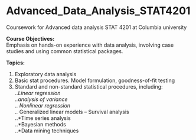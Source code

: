 # Advanced_Data_Analysis_STAT4201
Coursework for Advanced data analysis STAT 4201 at Columbia university 

**Course Objectives:** <br />
Emphasis on hands-on experience with data analysis, involving case studies and using common statistical packages.


**Topics:** <br />
1. Exploratory data analysis<br />
2. Basic stat procedures. Model formulation, goodness-of-fit testing<br />
3. Standard and non-standard statistical procedures, including: <br />
..*Linear regression <br />
..*analysis of variance  <br />
..* Nonlinear regression <br />
..* Generalized linear models –  Survival analysis <br />
..*Time series analysis <br />
..*Bayesian methods <br />
..*Data mining techniques <br />
